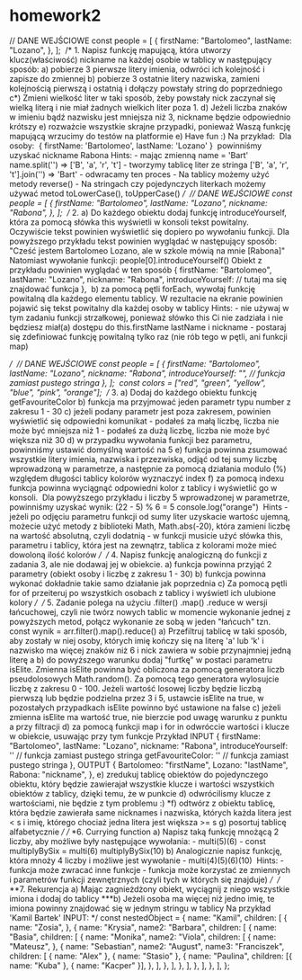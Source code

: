 # homework2

//  DANE WEJŚCIOWE
const people = [
  {
    firstName: "Bartolomeo",
    lastName: "Lozano",
  },
];
​
/* 
    1. Napisz funkcję mapującą, która utworzy klucz(właściwość) nickname na każdej osobie w tablicy w następujący sposób:
    a) pobierze 3 pierwsze litery imienia, odwróci ich kolejność i zapisze do zmiennej
    b) pobierze 3 ostatnie litery nazwiska, zamieni kolejnością pierwszą i ostatnią i dołączy powstały string do poprzedniego
    c*) Zmieni wielkość liter w taki sposób, żeby powstały nick zaczynał się wielką literą i nie miał żadnych wielkich liter poza 1.
    d) Jeżeli liczba znaków w imieniu bądź nazwisku jest mniejsza niż 3, nickname będzie odpowiednio krótszy 
    e) rozważcie wszystkie skrajne przypadki, ponieważ Waszą funkcję mapującą wrzucimy do testów na platformie
    e) Have fun :)
    Na przykład:
​
    Dla osoby: 
​
    {
        firstName: 'Bartolomeo',
        lastName: 'Lozano'
    }
​
    powinniśmy uzyskać nickname Rabona
​
    Hints:
    - mając zmienną name = 'Bart'
      name.split('') => ['B', 'a', 'r', 't'] - tworzymy tablicę liter ze stringa
      ['B', 'a', 'r', 't'].join('') => 'Bart' - odwracamy ten proces
    - Na tablicy możemy użyć metody reverse()
    - Na stringach czy pojedynczych literkach możemy używać metod toLowerCase(), toUpperCase()
*/
​
//  DANE WEJŚCIOWE
const people = [
  {
    firstName: "Bartolomeo",
    lastName: "Lozano",
    nickname: "Rabona",
  },
];
​
/* 
    2. 
    a) Do każdego obiektu dodaj funkcję introduceYourself, która za pomocą słówka this wyświetli w konsoli tekst powitalny.
    Oczywiście tekst powinien wyświetlić się dopiero po wywołaniu funkcji.
    Dla powyższego przykładu tekst powinien wyglądać w następujący sposób:
    "Cześć jestem Bartolomeo Lozano, ale w szkole mówią na mnie [Rabona]"
    Natomiast wywołanie funkcji: people[0].introduceYourself()
​
    Obiekt z przykładu powinien wyglądać w ten sposób
    {
        firstName: "Bartolomeo",
        lastName: "Lozano",
        nickname: "Rabona",
        introduceYourself: // tutaj ma się znajdować funkcja
    },
​
    b) za pomocą pętli forEach, wywołaj funkcję powitalną dla każdego elementu tablicy. W rezultacie na ekranie powinien
    pojawić się tekst powitalny dla każdej osoby w tablicy
​
    Hints:
    - nie używaj w tym zadaniu funkcji strzałkowej, ponieważ słówko this Ci nie zadziała i nie będziesz miał(a)
    dostępu do this.firstName lastName i nickname
    - postaraj się zdefiniować funkcję powitalną tylko raz (nie rób tego w pętli, ani funkcji map)
    
*/
​
//  DANE WEJŚCIOWE
const people = [
  {
    firstName: "Bartolomeo",
    lastName: "Lozano",
    nickname: "Rabona",
    introduceYourself: "", // funkcja zamiast pustego stringa
  },
];
​
const colors = ["red", "green", "yellow", "blue", "pink", "orange"];
​
/*
    3. 
    a) Dodaj do każdego obiektu funkcję getFavouriteColor
    b) funkcja ma przyjmować jeden parametr typu number z zakresu 1 - 30
    c) jeżeli podany parametr jest poza zakresem, powinien wyświetlić się odpowiedni komunikat
        - podałeś za małą liczbę, liczba nie może być mniejsza niż 1
        - podałeś za dużą liczbę, liczba nie może być większa niż 30
    d) w przypadku wywołania funkcji bez parametru, powinniśmy ustawić domyślną wartość na 5
    e) funkcja powinna zsumować wszystkie litery imienia, nazwiska i przezwiska, 
    odjąć od tej sumy liczbę wprowadzoną w parametrze, a następnie za pomocą działania modulo (%) względem długości tablicy kolorów
    wyznaczyć index
    f) za pomocą indexu funkcja powinna wyciągnąć odpowiedni kolor z tablicy i wyświetlić go w konsoli.
​
    Dla powyższego przykładu i liczby 5 wprowadzonej w parametrze, powinniśmy uzyskać wynik:
    (22 - 5) % 6 = 5
    console.log("orange")
​
    Hints
    - jeżeli po odjęciu parametru funkcji od sumy liter uzyskacie wartośc ujemną, możecie użyć metody z biblioteki Math, 
    Math.abs(-20), która zamieni liczbę na wartość absolutną, czyli dodatnią
    - w funkcji musicie użyć słówka this, parametru i tablicy, która jest na zewnątrz, tablica z kolorami może mieć
    dowoloną ilość kolorów
*/
​
/*
    4. Napisz funkcję analogiczną do funkcji z zadania 3, ale nie dodawaj jej w obiekcie.
    a) funkcja powinna przyjąć 2 parametry (obiekt osoby i liczbę z zakresu 1 - 30)
    b) funkcja powinna wykonać dokładnie takie samo działanie jak poprzednia
    c) Za pomocą pętli for of przeiteruj po wszystkich osobach z tablicy i wyświetl ich ulubione kolory
*/
​
/*
    5. Zadanie polega na użyciu .filter() .map() .reduce w wersji łańcuchowej,
    czyli nie twórz nowych tablic w momencie wykonanie jednej z powyższych metod, połącz wykonanie ze sobą w jeden 
    "łańcuch" tzn. const wynik = arr.filter().map().reduce()
    a) Przefiltruj tablicę w taki sposób, aby zostały w niej osoby,
    których imię kończy się na literę 'a' lub 'k' 
    i nazwisko ma więcej znaków niż 6 
    i nick zawiera w sobie przynajmniej jedną literę a
    b) do powyższego warunku dodaj "furtkę" w postaci parametru isElite. Zmienna isElite powinna być obliczona
    za pomocą generatora liczb pseudolosowych Math.random(). Za pomocą tego generatora wylosujcie liczbę z zakresu 0 - 100.
    Jeżeli wartość losowej liczby będzie liczbą pierwszą lub będzie podzielna przez 3 i 5, ustawcie isElite na true, w pozostałych przypadkach
    isElite powinno być ustawione na false
    c) jeżeli zmienna isElite ma wartość true, nie bierzcie pod uwagę warunku z punktu a przy filtracji
    d) za pomocą funkcji map i for in odwróccie wartości i klucze w obiekcie, usuwając przy tym funkcje
    Przykład
    INPUT
    {
        firstName: "Bartolomeo",
        lastName: "Lozano",
        nickname: "Rabona",
        introduceYourself: '' // funkcja zamiast pustego stringa
        getFavouriteColor: '' // funkcja zamiast pustego stringa
    },
    OUTPUT
    {
        Bartolomeo: "firstName",
        Lozano: "lastName",
        Rabona: "nickname",
    },
    e) zredukuj tablicę obiektów do pojedynczego obiektu, który będzie zawierajał wszystkie klucze i wartości
    wszystkich obiektów z tablicy, dzięki temu, że w punkcie d) odwrócilismy klucze z wartościami, nie będzie 
    z tym problemu :)
    *f) odtwórz z obiektu tablicę, która będzie zawierała same nicknames i 
    nazwiska, których każda litera jest < s i
    imię, którego chociaż jedna litera jest większa >= s
    g) posortuj tablicę alfabetycznie
*/
​
/*
    *6. Currying function
    a) Napisz taką funkcję mnożącą 2 liczby, aby możliwe były następujące wywołania:
    - multi(5)(6)
    - const multiplyBySix = multi(6)
      multiplyBySix(10)
    b) Analogicznie napisz funkcję, która mnoży 4 liczby i możliwe jest wywołanie
    - multi(4)(5)(6)(10)
​
    Hints:
    - funkcja może zwracać inne funkcje
    - funkcja może korzystać ze zmiennych i parametrów funkcji zewnętrznych (czyli tych w których się znajduje)
*/
​
/*
    **7. Rekurencja
     a) Mając zagnieżdżony obiekt, wyciągnij z niego wszystkie imiona i dodaj do tablicy
     ***b) Jeżeli osoba ma więcej niż jedno imię, te imiona powinny znajdować się w jednym stringu w tablicy
     Na przykład 'Kamil Bartek'
    INPUT:
*/
const nestedObject = {
  name: "Kamil",
  children: [
    {
      name: "Zosia",
    },
    {
      name: "Krysia",
      name2: "Barbara",
      children: [
        {
          name: "Basia",
          children: [
            {
              name: "Monika",
              name2: "Viola",
              children: [
                {
                  name: "Mateusz",
                },
                {
                  name: "Sebastian",
                  name2: "August",
                  name3: "Franciszek",
                  children: [
                    { name: "Alex" },
                    { name: "Stasio" },
                    {
                      name: "Paulina",
                      children: [{ name: "Kuba" }, { name: "Kacper" }],
                    },
                  ],
                },
              ],
            },
          ],
        },
      ],
    },
  ],
};